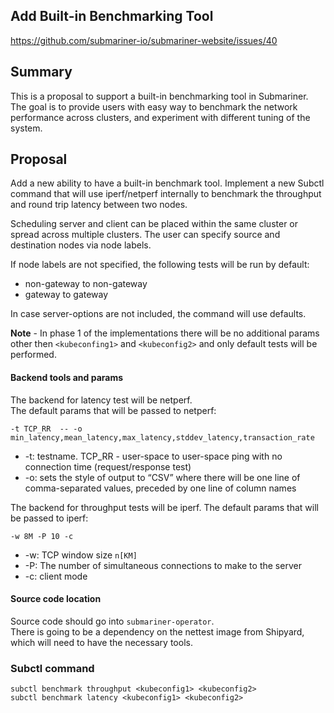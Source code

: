 ## Add Built-in Benchmarking Tool

https://github.com/submariner-io/submariner-website/issues/40

## Summary

This is a proposal to support a built-in benchmarking tool in Submariner.
The goal is to provide users with easy way to benchmark the network performance across clusters, and experiment with different tuning of the system.


## Proposal

Add a new ability to have a built-in benchmark tool.
Implement a new Subctl command that will use iperf/netperf internally to benchmark the throughput and round trip latency between two nodes.

Scheduling server and client can be placed within the same cluster or spread across multiple clusters.
The user can specify source and destination nodes via node labels.

If node labels are not specified, the following tests will be run by default:
* non-gateway to non-gateway  
* gateway to gateway

In case server-options are not included, the command will use defaults.

**Note** - In phase 1 of the implementations there will be no additional params other then `<kubeconfing1>` and 
`<kubeconfig2>` and only default tests will be performed.

#### Backend tools and params

The backend for latency test will be netperf.   
The default params that will be passed to netperf:
```
-t TCP_RR  -- -o min_latency,mean_latency,max_latency,stddev_latency,transaction_rate
```
* -t: testname. TCP_RR - user-space to user-space ping with no connection time (request/response test)  
* -o: sets the style of output to “CSV” where there will be one line of comma-separated values, preceded by one line of column names  

The backend for throughput tests will be iperf. The default params that will be passed to iperf:
```
-w 8M -P 10 -c
```
* -w: TCP window size `n[KM]`  
* -P: The number of simultaneous connections to make to the server    
* -c: client mode    

#### Source code location

Source code should go into `submariner-operator`.   
There is going to be a dependency on the nettest image from Shipyard, which will need to have the necessary tools.


### Subctl command

```
subctl benchmark throughput <kubeconfig1> <kubeconfig2>
subctl benchmark latency <kubeconfig1> <kubeconfig2>
```

